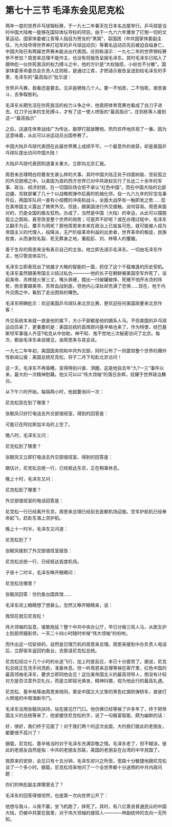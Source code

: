 # 第七十三节 毛泽东会见尼克松

两年一度的世界乒乓球锦标赛，于一九七二年春天在日本名古屋举行。乒乓球是当时中国大陆唯一能够在国际体坛夺标的项目。由于一九六六年爆发了打倒一切的文革运动，国家体委被江青等人指目为贺龙的“黑窝”，容国团（中共国家体委副主任，为大陆夺得世界单打冠军的乒乓球运动员）等著名运动员先后被迫自缢身亡，中国大陆已有两届世界赛未能派出代表团。庄则栋请示：一九七二年的世界锦标赛参不参加？周恩来总理不能作主，也没有将报告呈报毛泽东。其时毛泽东已陷入了跟林彪一伙你死我活的权力搏斗之中，他的方针是“大权独揽，小权也不分散”。国家体委革命委员会负责人庄则栋，是通过江青，才把请示报告呈送到给毛泽东的手里，毛泽东的“最高指示”批示道：

世界乒乓赛，我看还是要去。无非是牺牲几个人。要一不怕苦，二不怕死，艰苦奋斗，去争取胜利。

毛泽东长期生活在你死我活的权力斗争之中，他竟把体育竞赛也看成了白刀子进去、红刀子出来的生死搏斗，才有了这一使人喷饭的“最高指示”。庄则栋等人接到这一“最高指示”

之后，迅速在体育战线广为传达，敲锣打鼓放鞭炮，热烈欢呼地庆祝了一番。因为这意味着，从此可以派运动员出国参赛了。

中国大陆乒乓球代表团在此届世界赛上成绩平平。一个最意外的收获，却是美国乒乓球队提出访问中国大陆！

大陆乒乓球代表团知道事关重大，立即向北京汇报。

周恩来总理明白将要发生甚么样的大事。其时中国大陆正处于四面树敌、空前孤立的外交困境之中。以美国为首的西方世界已对中共政权实行了长达二十余年的军事、政治、经济封锁，在一切国际场合拒不承认“红色中国”。而在中国大陆的北部边疆，苏联部署了几十个以战略核弹作后盾的机械化师。自一九六九年的珍宝岛事件后，两国军队间一直有小规模的冲突和战斗，全面大战早有一触即发之势……现在美帝国主义露出了微笑外交。但是，跟美国进行外交接触，谈何容易。周恩来面对的，仍是全国的极左狂热。办成了，当然是中国（大陆）的幸运，从此可以摆脱孤立之困局，甚至改变整个世界的局势；可是弄不好呢？或在办理过程中，毛泽东又翻手为云、覆手为雨呢？那他周恩来本来在政治上已岌岌可危，就可能被人视为帝国主义的代理人，投降派，无产阶级革命利益的出卖者，世界革命的叛徒，民族败类，从而身败名裂、死无葬身之地，重蹈彭、刘、林等人的覆辙。

善于生存的周恩来没有表示自己的主张。他立即去请示毛泽东。一切由毛泽东作主，他只管具体实行。

毛泽东立即表现出了他雄才大略的智能的一面，抓住了这个千载难逢的历史契机。毛泽东虽然跟美帝国主义结过私仇————他的长子在朝鲜被美国空军炸死了，谈起美帝、苏修就火冒三丈，嘴头铁硬，摆出一付破罐破摔、死猪不怕开水烫的阵势，扬言要跟美帝、苏修血战到底，但他内心深处却充满了恐惧……现在，他于内外交困之中，看到了走出困局的曙色。

毛泽东明确批示：欢迎美国乒乓球队来北京比赛，更欢迎任何美国政要来北京作客！

外交系统本来就一直是他的属下，大小干部都是他的嫡系人马。不但美国的乒乓球运动员来了，更重要的是：美国总统的首席顾问基辛格也来了。作为特使，经巴基斯坦军事强人齐亚?哈克从中协助，神不知、鬼不觉地三次秘密访问了北京。每次，都由毛泽东亲自接见，由周恩来与其会谈。

一九七二年年初，美国国务院和中共外交部，同时公布了一则震惊整个世界的爆炸性新闻公报：美国总统尼克松，将于二月下旬赴北京访问！

这一天，毛泽东不再昏睡，变得特别兴奋、清醒。这是他自去年“九?一三”事件以来，最大的一次精神慰藉。他又可以以“伟大领袖”的落日余辉，炫耀于世界政治舞台。

从下午六时开始，每隔两小时，他就要询问一次：

尼克松现在到了哪里？

张毓凤只好打电话去外交部值班室，得到的回答是：

可能已在阿拉斯加半岛的上空了。

晚八时，毛泽东又问：

尼克松到了哪里？

张毓凤又立即打电话去外交部值班室，得到的回答是：

据估计，尼克松总统一行，已经抵达东京，正在稍事休息。

晚上十时，毛泽东又问：

尼克松到了哪里？

外交部值班室的电话回答是：

尼克松一行已经离开东京。周恩来总理已经前去首都机场迎接。空军护航机已经奉命起飞，赶赴东海上空护航。

晚上十一时半，毛泽东又问道：

尼克松到了？

张毓凤接到了外交部值班室报告：

尼克松总统一行，已经抵达首度机场。

子夜十二时半，毛泽东睁开眼睛问：

尼克松住哪里？

张毓凤回答：住钓鱼台国宾馆……

毛泽东闭上眼睛想了想甚么，忽然又睁开眼睛来，说：

我现在就见尼克松！

伟大领袖的旨意，谁敢拖延？整个中共中央办公厅，早已分做三班人马，从医生护士到厨师摄影师，一天二十四小时随时听候“伟大领袖”的吩咐。

而作出这一切安排的，自然是日理万机的周恩来总理。周恩来接到中办负责人电话后，立即驱车返回钓鱼台，去敦请尼克松总统。

尼克松经过十几个小时的长途飞行，加上时差反应，本已十分疲劳了。据说，尼克松总统正在洗手间洗脸，准备休息。但一听周恩来总理等候在客厅里，红色中国的最高领袖毛泽东，要求立即同他会见！这位美帝国主义的最高领导人，倒没有计较对方是否注意外交礼仪，而是立即容光焕发，精神抖擞，视为他此行的最高礼遇。

尼克松、基辛格等由周恩来陪同，乘坐中国又大又笨的黑色红旗防弹轿车，直驶灯火辉煌的中南海新华门。

毛泽东没用张毓凤扶持，站在接见厅门口。他仿佛已经等候了许多年了，终于把帝国主义的总统等来了，他紧握住尼克松的手，说了一句极富智能、颇为幽默的话：

好，很好，我们终于见面了！对于我们两个的这次会面，大约我们彼此的老朋友，都要很不高兴了！

据载，尼克松、基辛格当时对于毛泽东充满崇敬之情。毛泽东老了，但不糊涂。彼此的老朋友自然是指：中共的老朋友苏联，美国的老朋友在台湾的中华民国了。

按原来的安排，会见只有十五分钟。毛泽东却兴之所至。思路十分敏捷地跟尼克松谈了一个多小时。据载，尼克松坦率地问了一个全世界都十分迷惘的中共内政问题：

你们的林彪副主席哪里去了？

毛泽东的回答得很坦然，也是第一次向世界公开了：

他想与我斗，斗我不赢，坐飞机跑了，摔死了。其时，有八亿善良普通民众的中国大陆，仍被中共蒙在鼓里，对于伟大领袖的接班人————林副统帅的去向一无所知。

